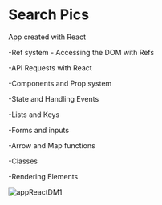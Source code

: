 # Search Pics 
App created with React

-Ref system - Accessing the DOM with Refs

-API Requests with React 

-Components and Prop system

-State and Handling Events

-Lists and Keys

-Forms and inputs

-Arrow and Map functions

-Classes

-Rendering Elements

![appReactDM1](https://user-images.githubusercontent.com/60774707/116873924-2899d300-ac21-11eb-9d69-696f063d5a9a.jpg)
